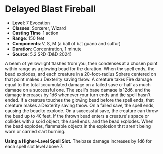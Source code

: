 # Delayed Blast Fireball

- **Level**: 7 Evocation
- **Classes**: Sorcerer, Wizard
- **Casting Time**: 1 action
- **Range**: 150 feet
- **Components**: V, S, M (a ball of bat guano and sulfur)
- **Duration**: Concentration, 1 minute
- **Source**: 5.2 SRD (D&D 2024)

A beam of yellow light flashes from you, then condenses at a chosen point within range as a glowing bead for the duration. When the spell ends, the bead explodes, and each creature in a 20-foot-radius Sphere centered on that point makes a Dexterity saving throw. A creature takes Fire damage equal to the total accumulated damage on a failed save or half as much damage on a successful one. The spell's base damage is 12d6, and the damage increases by 1d6 whenever your turn ends and the spell hasn't ended. If a creature touches the glowing bead before the spell ends, that creature makes a Dexterity saving throw. On a failed save, the spell ends, causing the bead to explode. On a successful save, the creature can throw the bead up to 40 feet. If the thrown bead enters a creature's space or collides with a solid object, the spell ends, and the bead explodes. When the bead explodes, flammable objects in the explosion that aren't being worn or carried start burning.

**Using a Higher-Level Spell Slot.** The base damage increases by 1d6 for each spell slot level above 7.
